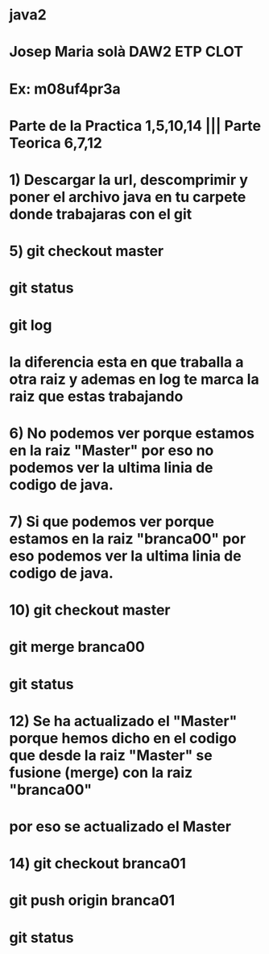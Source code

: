 # java2 
# Josep Maria solà DAW2 ETP CLOT
# Ex: m08uf4pr3a
# 
# 
# 
#  Parte de la Practica 1,5,10,14 ||| Parte Teorica 6,7,12
# 
# 1) Descargar la url, descomprimir y poner el archivo java en tu carpete donde trabajaras con el git
# 
# 
# 5)  git checkout master 
#     git status
#     git log
#     la diferencia esta en que traballa a otra raiz y ademas en log te marca la raiz que estas trabajando
# 
# 
# 6) No podemos ver porque estamos en la raiz "Master" por eso no podemos ver la ultima linia de codigo de java.
#
#
# 7) Si que podemos ver porque estamos en la raiz "branca00" por eso podemos ver la ultima linia de codigo de java.
#
#
# 10)   git checkout master
#       git merge branca00
#       git status
#
#
# 12) Se ha actualizado el "Master" porque  hemos dicho en el codigo que desde la raiz "Master" se fusione (merge) con la raiz "branca00"
# por eso se actualizado el Master
#
#
#
# 14) git checkout branca01
#     git push origin branca01
#     git status
